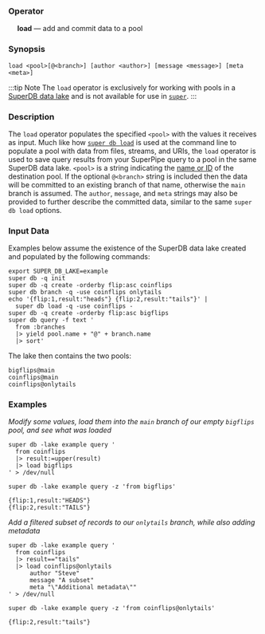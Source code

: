### Operator

&emsp; **load** &mdash; add and commit data to a pool

### Synopsis

```
load <pool>[@<branch>] [author <author>] [message <message>] [meta <meta>]
```

:::tip Note
The `load` operator is exclusively for working with pools in a
[SuperDB data lake](../../commands/super-db) and is not available for use in
[`super`](../../commands/super).
:::

### Description

The `load` operator populates the specified `<pool>` with the values it
receives as input. Much like how [`super db load`](../../commands/super-db.md#load)
is used at the command line to populate a pool with data from files, streams,
and URIs, the `load` operator is used to save query results from your SuperPipe
query to a pool in the same SuperDB data lake. `<pool>` is a string indicating the
[name or ID](../../commands/super-db.md#data-pools) of the destination pool.
If the optional `@<branch>` string is included then the data will be committed
to an existing branch of that name, otherwise the `main` branch is assumed.
The `author`, `message`, and `meta` strings may also be provided to further
describe the committed data, similar to the same `super db load` options.

### Input Data

Examples below assume the existence of the SuperDB data lake created and populated
by the following commands:

```mdtest-command
export SUPER_DB_LAKE=example
super db -q init
super db -q create -orderby flip:asc coinflips
super db branch -q -use coinflips onlytails
echo '{flip:1,result:"heads"} {flip:2,result:"tails"}' |
  super db load -q -use coinflips -
super db -q create -orderby flip:asc bigflips
super db query -f text '
  from :branches
  |> yield pool.name + "@" + branch.name
  |> sort'
```

The lake then contains the two pools:

```mdtest-output
bigflips@main
coinflips@main
coinflips@onlytails
```

### Examples

_Modify some values, load them into the `main` branch of our empty `bigflips` pool, and see what was loaded_
```mdtest-command
super db -lake example query '
  from coinflips
  |> result:=upper(result)
  |> load bigflips
' > /dev/null

super db -lake example query -z 'from bigflips'
```

```mdtest-output
{flip:1,result:"HEADS"}
{flip:2,result:"TAILS"}
```

_Add a filtered subset of records to our `onlytails` branch, while also adding metadata_
```mdtest-command
super db -lake example query '
  from coinflips
  |> result=="tails"
  |> load coinflips@onlytails
      author "Steve"
      message "A subset"
      meta "\"Additional metadata\""
' > /dev/null

super db -lake example query -z 'from coinflips@onlytails'
```

```mdtest-output
{flip:2,result:"tails"}
```
